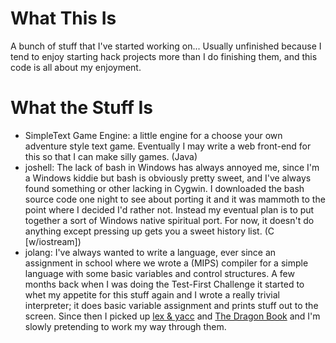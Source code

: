 # What This Is #
A bunch of stuff that I've started working on... Usually unfinished because I tend to enjoy starting hack projects more than I do finishing them, and this code is all about my enjoyment.

# What the Stuff Is #
  * SimpleText Game Engine: a little engine for a choose your own adventure style text game.  Eventually I may write a web front-end for this so that I can make silly games. (Java)
  * joshell: The lack of bash in Windows has always annoyed me, since I'm a Windows kiddie but bash is obviously pretty sweet, and I've always found something or other lacking in Cygwin.  I downloaded the bash source code one night to see about porting it and it was mammoth to the point where I decided I'd rather not.  Instead my eventual plan is to put together a sort of Windows native spiritual port.  For now, it doesn't do anything except pressing up gets you a sweet history list. (C [w/iostream])
  * jolang: I've always wanted to write a language, ever since an assignment in school where we wrote a (MIPS) compiler for a simple language with some basic variables and control structures.  A few months back when I was doing the Test-First Challenge it started to whet my appetite for this stuff again and I wrote a really trivial interpreter; it does basic variable assignment and prints stuff out to the screen.  Since then I picked up [lex & yacc](http://oreilly.com/catalog/9781565920002/) and [The Dragon Book](http://dragonbook.stanford.edu/) and I'm slowly pretending to work my way through them.